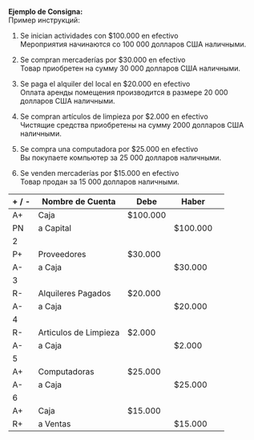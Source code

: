 **Ejemplo de Consigna:**  
Пример инструкций:

1. Se inician actividades con $100.000 en efectivo  
    Мероприятия начинаются со 100 000 долларов США наличными.
    
2. Se compran mercaderías por $30.000 en efectivo  
    Товар приобретен на сумму 30 000 долларов США наличными.
    
3. Se paga el alquiler del local en $20.000 en efectivo  
    Оплата аренды помещения производится в размере 20 000 долларов США наличными.
    
4. Se compran artículos de limpieza por $2.000 en efectivo  
    Чистящие средства приобретены на сумму 2000 долларов США наличными.
    
5. Se compra una computadora por $25.000 en efectivo  
    Вы покупаете компьютер за 25 000 долларов наличными.
    
6. Se venden mercaderías por $15.000 en efectivo  
    Товар продан за 15 000 долларов наличными.

| + / - | Nombre de Cuenta      | Debe     | Haber    |     |
| ----- | --------------------- | -------- | -------- | --- |
| A+    | Caja                  | $100.000 |          |     |
| PN    | a Capital             |          | $100.000 |     |
| 2     |                       |          |          |     |
| P+    | Proveedores           | $30.000  |          |     |
| A-    | a Caja                |          | $30.000  |     |
| 3     |                       |          |          |     |
| R-    | Alquileres Pagados    | $20.000  |          |     |
| A-    | a Caja                |          | $20.000  |     |
| 4     |                       |          |          |     |
| R-    | Articulos de Limpieza | $2.000   |          |     |
| A-    | a Caja                |          | $2.000   |     |
| 5     |                       |          |          |     |
| A+    | Computadoras          | $25.000  |          |     |
| A-    | a Caja                |          | $25.000  |     |
| 6     |                       |          |          |     |
| A+    | Caja                  | $15.000  |          |     |
| R+    | a Ventas              |          | $15.000  |     |